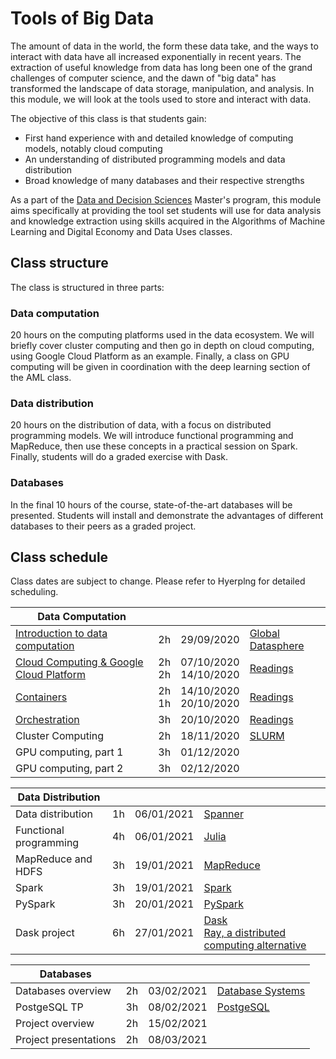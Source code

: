 # Tools of Big Data

The amount of data in the world, the form these data take, and the ways to
interact with data have all increased exponentially in recent years. The
extraction of useful knowledge from data has long been one of the grand
challenges of computer science, and the dawn of "big data" has transformed the
landscape of data storage, manipulation, and analysis. In this module, we will
look at the tools used to store and interact with data.

The objective of this class is that students gain:

+ First hand experience with and detailed knowledge of computing models, notably cloud computing
+ An understanding of distributed programming models and data distribution
+ Broad knowledge of many databases and their respective strengths

As a part of the [Data and Decision Sciences](https://supaerodatascience.github.io/)
Master's program, this module aims specifically at providing the tool set
students will use for data analysis and knowledge extraction using skills
acquired in the Algorithms of Machine Learning and Digital Economy and Data Uses
classes.

## Class structure

The class is structured in three parts:

### Data computation
  20 hours on the computing platforms used in the data ecosystem. We will
  briefly cover cluster computing and then go in depth on cloud computing, using
  Google Cloud Platform as an example. Finally, a class on GPU computing will be
  given in coordination with the deep learning section of the AML class.

### Data distribution
  20 hours on the distribution of data, with a focus on distributed programming
  models. We will introduce functional programming and MapReduce, then use these
  concepts in a practical session on Spark. Finally, students will do a graded
  exercise with Dask.

### Databases
  In the final 10 hours of the course, state-of-the-art databases will be
  presented. Students will install and demonstrate the advantages of different
  databases to their peers as a graded project.

## Class schedule

Class dates are subject to change. Please refer to Hyerplng for detailed scheduling.

Data Computation | | | |
--- | --- | --- | ---
[Introduction to data computation](1_introduction) | 2h | 29/09/2020 | [Global Datasphere](readings/idc_data.pdf)
[Cloud Computing & Google Cloud Platform](2_data_computation#cloud-computing) | 2h <br />2h | 07/10/2020 <br /> 14/10/2020| [Readings](2_data_computation#about-cloud-computing)
[Containers](2_data_computation#containers) | 2h <br /> 1h | 14/10/2020 <br /> 20/10/2020 | [Readings](2_data_computation#about-containers)
[Orchestration](2_data_computation#orchestration) | 3h | 20/10/2020 | [Readings](2_data_computation#about-orchestration)
Cluster Computing | 2h | 18/11/2020 | [SLURM](readings/slurm.pdf)
GPU computing, part 1 | 3h | 01/12/2020 |
GPU computing, part 2 | 3h | 02/12/2020 |


Data Distribution | | | |
--- | --- | --- | ---
Data distribution | 1h | 06/01/2021 | [Spanner](readings/spanner.pdf)
Functional programming | 4h | 06/01/2021 | [Julia](readings/julia.pdf)
MapReduce and HDFS | 3h | 19/01/2021 | [MapReduce](readings/mapreduce.pdf)
Spark | 3h | 19/01/2021 | [Spark](readings/spark.pdf)
PySpark | 3h | 20/01/2021 | [PySpark](https://spark.apache.org/docs/latest/api/python/pyspark.html)
Dask project | 6h | 27/01/2021 | [Dask](readings/dask.pdf) <br> [Ray, a distributed computing alternative](https://docs.ray.io/en/latest/whitepaper.html)


Databases | | | |
--- | --- | --- | ---
Databases overview | 2h | 03/02/2021 | [Database Systems](readings/fntdb07-architecture.pdf)
PostgeSQL TP | 3h | 08/02/2021 | [PostgeSQL](https://www.postgresql.org/docs/manuals/)
Project overview | 2h | 15/02/2021 |
Project presentations | 2h | 08/03/2021 |
